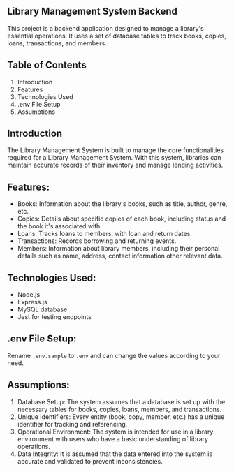 ## Library Management System Backend

This project is a backend application designed to manage a library's essential operations. It uses a set of database tables to track books, copies, loans, transactions, and members.

## Table of Contents

1. Introduction
2. Features
3. Technologies Used
4. .env File Setup
5. Assumptions

## Introduction

The Library Management System is built to manage the core functionalities required for a Library Management System. With this system, libraries can maintain accurate records of their inventory and manage lending activities.

## Features:

* Books: Information about the library's books, such as title, author, genre, etc.
* Copies: Details about specific copies of each book, including status and the book it's associated with.
* Loans: Tracks loans to members, with loan and return dates.
* Transactions: Records borrowing and returning events.
* Members: Information about library members, including their personal details such as name, address, contact information other relevant data.

## Technologies Used:

* Node.js
* Express.js
* MySQL database
* Jest for testing endpoints

## .env File Setup:

Rename `.env.sample` to `.env` and can change the values according to your need.

## Assumptions:

1. Database Setup: The system assumes that a database is set up with the necessary tables for books, copies, loans, members, and transactions.
2. Unique Identifiers: Every entity (book, copy, member, etc.) has a unique identifier for tracking and referencing.
3. Operational Environment: The system is intended for use in a library environment with users who have a basic understanding of library operations.
4. Data Integrity: It is assumed that the data entered into the system is accurate and validated to prevent inconsistencies.
